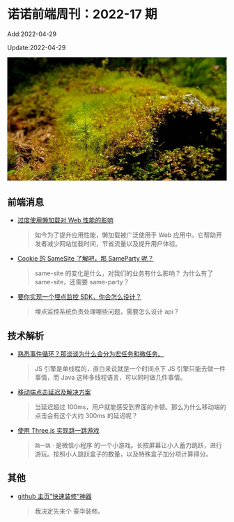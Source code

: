 <!--
 * @Description:
 * @Author: wangfuyuan
 * @Email: wangfuyuan@nnuo.com
 * @Date: 2022-04-29 14:32:06
 * @LastEditors: wangfuyuan
 * @LastEditTime: 2022-04-29 14:46:02
 * @FilePath: \nuofe-weekly1\2022\weekly-17.md
-->

# 诺诺前端周刊：2022-17 期

Add:2022-04-29

Update:2022-04-29

![202217](../images/2022/202217.jpg)

## 前端消息

- [过度使用懒加载对 Web 性能的影响](https://mp.weixin.qq.com/s/vRgOWgkaLCwMH8DoMxC_MA)

  > 如今为了提升应用性能，懒加载被广泛使用于 Web 应用中。它帮助开发者减少网站加载时间，节省流量以及提升用户体验。

- [Cookie 的 SameSite 了解吧，那 SameParty 呢？](https://mp.weixin.qq.com/s/6D2kMkd8SCXMJ8H9y6w4uQ)

  > same-site 的变化是什么，对我们的业务有什么影响？ 为什么有了 same-site，还需要 same-party？

- [要你实现一个埋点监控 SDK，你会怎么设计？](https://mp.weixin.qq.com/s/Rawcxa2LrBE_gjX7fbFMPg)

  > 埋点监控系统负责处理哪些问题，需要怎么设计 api？

## 技术解析

- [熟悉事件循环？那谈谈为什么会分为宏任务和微任务。](https://mp.weixin.qq.com/s/8qvXUH_vvCK-HO4liGpOig)

  > JS 引擎是单线程的，直白来说就是一个时间点下 JS 引擎只能去做一件事情，而 Java 这种多线程语言，可以同时做几件事情。

- [移动端点击延迟及解决方案](https://mp.weixin.qq.com/s/gCl3sq5-JlQvHN2E9wXimA)

  > 当延迟超过 100ms，用户就能感受到界面的卡顿。那么为什么移动端的点击会有这个大约 300ms 的延迟呢？

- [使用 Three.js 实现跳一跳游戏](https://mp.weixin.qq.com/s/nAyZQzczS07xPPnOxjhhlQ)

  > `跳一跳` · 是微信小程序 的一个小游戏。长按屏幕让小人蓄力跳跃，进行游玩。按照小人跳跃盒子的数量，以及特殊盒子加分项计算得分。

## 其他

- [github 主页”快速装修“神器](https://juejin.cn/post/6949496467300024350)

  > 我决定先来个 豪华装修。
